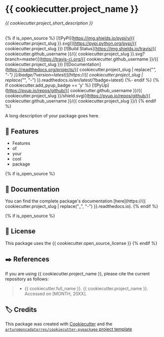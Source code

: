 # {{ cookiecutter.project_name }}
######  {{ cookiecutter.project_short_description }}
{% if is_open_source %}
[![PyPI](https://img.shields.io/pypi/v/{{ cookiecutter.project_slug }}.svg)](https://pypi.python.org/pypi/{{ cookiecutter.project_slug }})
[![Build Status](https://img.shields.io/travis/{{ cookiecutter.github_username }}/{{ cookiecutter.project_slug }}.svg?branch=master)](https://travis-ci.org/{{ cookiecutter.github_username }}/{{ cookiecutter.project_slug }})
[![Documentation](https://readthedocs.org/projects/{{ cookiecutter.project_slug | replace("_", "-") }}/badge/?version=latest)](https://{{ cookiecutter.project_slug | replace("_", "-") }}.readthedocs.io/en/latest/?badge=latest)
{%- endif %}
{% if cookiecutter.add_pyup_badge == 'y' %}
[![PyUp](https://pyup.io/repos/github/{{ cookiecutter.github_username }}/{{ cookiecutter.project_slug }}/shield.svg)](https://pyup.io/repos/github/{{ cookiecutter.github_username }}/{{ cookiecutter.project_slug }}/)
{% endif %}

A long description of your package goes here.

## :tada: Features
* Features
* of
* your
* cool 
* package

{% if is_open_source %}
## :bookmark_tabs: Documentation
You can find the complete package's documentation [here](https://{{ cookiecutter.project_slug | replace("_", "-") }}.readthedocs.io).
{% endif %}

{% if is_open_source %}
## :page_with_curl: License
This package uses the {{ cookiecutter.open_source_license }}
{% endif %}

## :black_nib: References
If you are using {{ cookiecutter.project_name }}, please cite the current repository as follows:
> * {{ cookiecutter.full_name }}. {{ cookiecutter.project_name }}. Accessed on [MONTH, 20XX].

## :label: Credits
This package was created with [Cookiecutter](https://github.com/cookiecutter/cookiecutter) and the [`arturomoncadatorres/cookiecutter-pypackage` project template](https://github.com/arturomoncadatorres/cookiecutter-pypackage)
